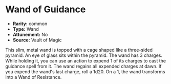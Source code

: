 
# Wand of Guidance

* **Rarity:** common
* **Type:** Wand
* **Attunement:** No
* **Source:** Vault of Magic


This slim, metal wand is topped with a cage shaped like a three-sided pyramid. An eye of glass sits within the pyramid. The wand has 3 charges. While holding it, you can use an action to expend 1 of its charges to cast the guidance spell from it. The wand regains all expended charges at dawn. If you expend the wand's last charge, roll a 1d20. On a 1, the wand transforms into a Wand of Resistance.
